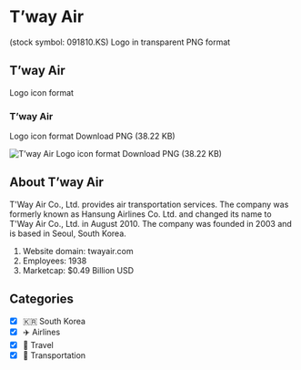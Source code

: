 # T’way Air
 (stock symbol: 091810.KS) Logo in transparent PNG format

## T’way Air
 Logo icon format

### T’way Air
 Logo icon format Download PNG (38.22 KB)

![T’way Air
 Logo icon format Download PNG (38.22 KB)](/img/orig/091810.KS-820efbf6.png)

## About T’way Air


T'Way Air Co., Ltd. provides air transportation services. The company was formerly known as Hansung Airlines Co. Ltd. and changed its name to T'Way Air Co., Ltd. in August 2010. The company was founded in 2003 and is based in Seoul, South Korea.

1. Website domain: twayair.com
2. Employees: 1938
3. Marketcap: $0.49 Billion USD


## Categories
- [x] 🇰🇷 South Korea
- [x] ✈️ Airlines
- [x] 🌴 Travel
- [x] 🚚 Transportation
